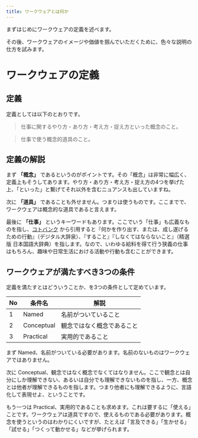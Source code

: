 ```yaml
---
title: ワークウェアとは何か
---
```


まずはじめにワークウェアの定義を述べます。

その後、ワークウェアのイメージや価値を掴んでいただくために、色々な説明の仕方を試みます。

# ワークウェアの定義

## 定義
定義としては以下のとおりです。

> 仕事に関するやり方・あり方・考え方・捉え方といった概念のこと。

> 仕事で使う概念的道具のこと。

## 定義の解説
まず **「概念」** であるというのがポイントです。その「概念」は非常に幅広く、定義上もそうしてあります。やり方・あり方・考え方・捉え方の4つを挙げた上、「といった」と繋げてそれ以外を含むニュアンスも出していますね。

次に **「道具」** であることも外せません。つまりは使うものです。ここまでで、ワークウェアは概念的な道具であると言えます。

最後に **「仕事」** というキーワードもあります。ここでいう「仕事」も広義なものを指し、[コトバンク](https://kotobank.jp/word/%E4%BB%95%E4%BA%8B-73099) から引用すると『何かを作り出す、または、成し遂げるための行動』（デジタル大辞泉）、『すること』『しなくてはならないこと』（精選版 日本国語大辞典）を指します。なので、いわゆる給料を得て行う狭義の仕事はもちろん、趣味や日常生活における活動や行動も含むことができます。

## ワークウェアが満たすべき3つの条件
定義を満たすとはどういうことか、を3つの条件として定めています。

| No | 条件名 | 解説 |
| ---- | ---- | ---- |
| 1 | Named      | 名前がついていること |
| 2 | Conceptual | 観念ではなく概念であること |
| 3 | Practical  | 実用的であること |

まず Named、名前がついている必要があります。名前のないものはワークウェアではありません。

次に Conceptual、観念ではなく概念でなくてはなりません。ここで観念とは自分にしか理解できない、あるいは自分でも理解できないものを指し、一方、概念とは他者が理解できるものを指します。つまり他者にも理解できるように、言語化して表現せよ、ということです。

もう一つは Practical、実用的であることも求めます。これは要するに「使える」ことです。ワークウェアは道具ですので、使えるものである必要があります。概念を使うというのはわかりにくいですが、たとえば「言及できる」「生かせる」「試せる」「つくって動かせる」などが挙げられます。
